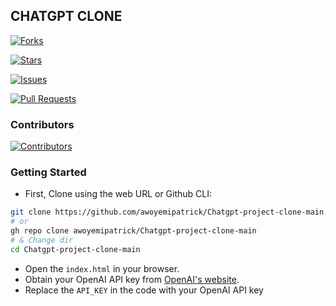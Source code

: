 ## CHATGPT CLONE



[![Forks](https://img.shields.io/github/forks/awoyemipatrick/Chatgpt-project-clone-main?style=social)](https://github.com/awoyemipatrick/Chatgpt-project-clone-main/network/members)

[![Stars](https://img.shields.io/github/stars/awoyemipatrick/Chatgpt-project-clone-main?style=social)](https://github.com/awoyemipatrick/Chatgpt-project-clone-main/stargazers)

[![Issues](https://img.shields.io/github/issues/awoyemipatrick/Chatgpt-project-clone-main)](https://github.com/awoyemipatrick/Chatgpt-project-clone-main/issues)

[![Pull Requests](https://img.shields.io/github/issues-pr/awoyemipatrick/Chatgpt-project-clone-main)](https://github.com/awoyemipatrick/Chatgpt-project-clone-main/pulls)


### Contributors

[![Contributors](https://img.shields.io/github/contributors/awoyemipatrick/Chatgpt-project-clone-main?color=blue)](https://github.com/awoyemipatrick/Chatgpt-project-clone-main/graphs/contributors)


### Getting Started

- First, Clone using the web URL or Github CLI:

```bash
git clone https://github.com/awoyemipatrick/Chatgpt-project-clone-main.git
# or
gh repo clone awoyemipatrick/Chatgpt-project-clone-main
# & Change dir
cd Chatgpt-project-clone-main
```
-  Open the `index.html` in your browser.
-  Obtain your OpenAI API key from [OpenAI's website](https://openai.com/).
-  Replace the `API_KEY` in the code with your OpenAI API key







